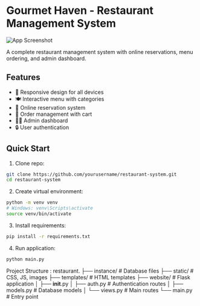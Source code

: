 # Gourmet Haven - Restaurant Management System

![App Screenshot](/static/images/screenshot.png)

A complete restaurant management system with online reservations, menu ordering, and admin dashboard.

## Features

- 📱 Responsive design for all devices
- 🍽️ Interactive menu with categories
- 📅 Online reservation system
- 🛒 Order management with cart
- 👨‍🍳 Admin dashboard
- 🔒 User authentication

## Quick Start

1. Clone repo:
```bash
git clone https://github.com/yourusername/restaurant-system.git
cd restaurant-system
```

2. Create virtual environment:

```bash
python -m venv venv
# Windows: venv\Scripts\activate
source venv/bin/activate
```

3. Install requirements:

```bash
pip install -r requirements.txt
```

4. Run application:

```bash
python main.py
```

Project Structure :
restaurant.
├── instance/          # Database files
├── static/            # CSS, JS, images
├── templates/         # HTML templates
├── website/           # Flask application
│   ├── __init__.py
│   ├── auth.py        # Authentication routes
│   ├── models.py      # Database models
│   └── views.py       # Main routes
└── main.py            # Entry point


